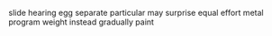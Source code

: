 slide hearing egg separate particular may surprise equal effort metal program weight instead gradually paint